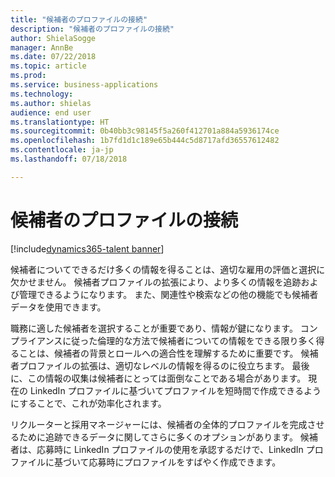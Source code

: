 ```yaml
---
title: "候補者のプロファイルの接続"
description: "候補者のプロファイルの接続"
author: ShielaSogge
manager: AnnBe
ms.date: 07/22/2018
ms.topic: article
ms.prod: 
ms.service: business-applications
ms.technology: 
ms.author: shielas
audience: end user
ms.translationtype: HT
ms.sourcegitcommit: 0b40bb3c98145f5a260f412701a884a5936174ce
ms.openlocfilehash: 1b7fd1d1c189e65b444c5d8717afd36557612482
ms.contentlocale: ja-jp
ms.lasthandoff: 07/18/2018

---
```


# <a name="candidate-profile-connection"></a>候補者のプロファイルの接続

[!include[dynamics365-talent banner](../../includes/dynamics365-talent.md)]

候補者についてできるだけ多くの情報を得ることは、適切な雇用の評価と選択に欠かせません。 候補者プロファイルの拡張により、より多くの情報を追跡および管理できるようになります。 また、関連性や検索などの他の機能でも候補者データを使用できます。

職務に適した候補者を選択することが重要であり、情報が鍵になります。
コンプライアンスに従った倫理的な方法で候補者についての情報をできる限り多く得ることは、候補者の背景とロールへの適合性を理解するために重要です。 候補者プロファイルの拡張は、適切なレベルの情報を得るのに役立ちます。
最後に、この情報の収集は候補者にとっては面倒なことである場合があります。 現在の LinkedIn プロファイルに基づいてプロファイルを短時間で作成できるようにすることで、これが効率化されます。

リクルーターと採用マネージャーには、候補者の全体的プロファイルを完成させるために追跡できるデータに関してさらに多くのオプションがあります。 候補者は、応募時に LinkedIn プロファイルの使用を承認するだけで、LinkedIn プロファイルに基づいて応募時にプロファイルをすばやく作成できます。

<!--
### Who uses this feature
The entire hiring team and candidates.
## License required
Some of the capabilities in this feature will require each user to have a
license to LinkedIn Recruiter.
## Availability
Cloud
## Regional availability
Global
-->

